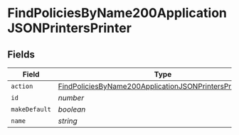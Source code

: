 # FindPoliciesByName200ApplicationJSONPrintersPrinter


## Fields

| Field                                                                                                                                             | Type                                                                                                                                              | Required                                                                                                                                          | Description                                                                                                                                       | Example                                                                                                                                           |
| ------------------------------------------------------------------------------------------------------------------------------------------------- | ------------------------------------------------------------------------------------------------------------------------------------------------- | ------------------------------------------------------------------------------------------------------------------------------------------------- | ------------------------------------------------------------------------------------------------------------------------------------------------- | ------------------------------------------------------------------------------------------------------------------------------------------------- |
| `action`                                                                                                                                          | [FindPoliciesByName200ApplicationJSONPrintersPrinterAction](../../models/operations/findpoliciesbyname200applicationjsonprintersprinteraction.md) | :heavy_minus_sign:                                                                                                                                | N/A                                                                                                                                               |                                                                                                                                                   |
| `id`                                                                                                                                              | *number*                                                                                                                                          | :heavy_minus_sign:                                                                                                                                | N/A                                                                                                                                               | 1                                                                                                                                                 |
| `makeDefault`                                                                                                                                     | *boolean*                                                                                                                                         | :heavy_minus_sign:                                                                                                                                | N/A                                                                                                                                               |                                                                                                                                                   |
| `name`                                                                                                                                            | *string*                                                                                                                                          | :heavy_minus_sign:                                                                                                                                | N/A                                                                                                                                               | Kyocera                                                                                                                                           |